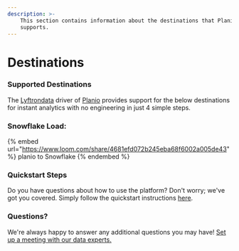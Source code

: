 ```yaml
---
description: >-
    This section contains information about the destinations that Planio
    supports.
---
```


# Destinations

### Supported Destinations

The [Lyftrondata](https://www.lyftrondata.com/) driver of [Planio](https://www.lyftrondata.com/integration/business-analytics/planio/) provides support for the below destinations for instant analytics with no engineering in just 4 simple steps.

### Snowflake Load:

{% embed url="https://www.loom.com/share/4681efd072b245eba68f6002a005de43" %}
planio to Snowflake
{% endembed %}

### Quickstart Steps

Do you have questions about how to use the platform? Don't worry; we've got you covered. Simply follow the quickstart instructions [here](README.md).

### Questions? <a href="#questions" id="questions"></a>

We're always happy to answer any additional questions you may have! [Set up a meeting with our data experts.](https://www.lyftrondata.com/book-a-meeting/)
